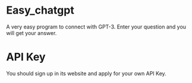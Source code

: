 # Easy_chatgpt
A very easy program to connect with GPT-3. Enter your question and you will get your answer.
# API Key
You should sign up in its website and apply for your own API Key.
